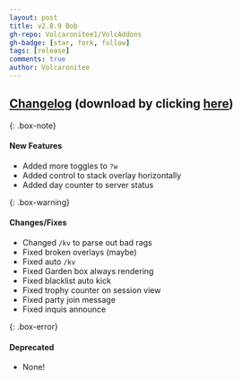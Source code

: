 ```yaml
---
layout: post
title: v2.8.9 Bob
gh-repo: Volcaronitee1/VolcAddons
gh-badge: [star, fork, follow]
tags: [release]
comments: true
author: Volcaronitee
---
```


## [Changelog](https://github.com/Volcaronitee1/VolcAddons/releases/tag/v2.8.9) (download by clicking [here](https://github.com/Volcaronitee1/VolcAddons/releases/tag/v2.8.9))

{: .box-note}
#### New Features
- Added more toggles to `?w`
- Added control to stack overlay horizontally
- Added day counter to server status

{: .box-warning}
#### Changes/Fixes
- Changed `/kv` to parse out bad rags
- Fixed broken overlays (maybe)
- Fixed auto `/kv`
- Fixed Garden box always rendering
- Fixed blacklist auto kick
- Fixed trophy counter on session view
- Fixed party join message
- Fixed inquis announce

{: .box-error}
#### Deprecated
- None!
